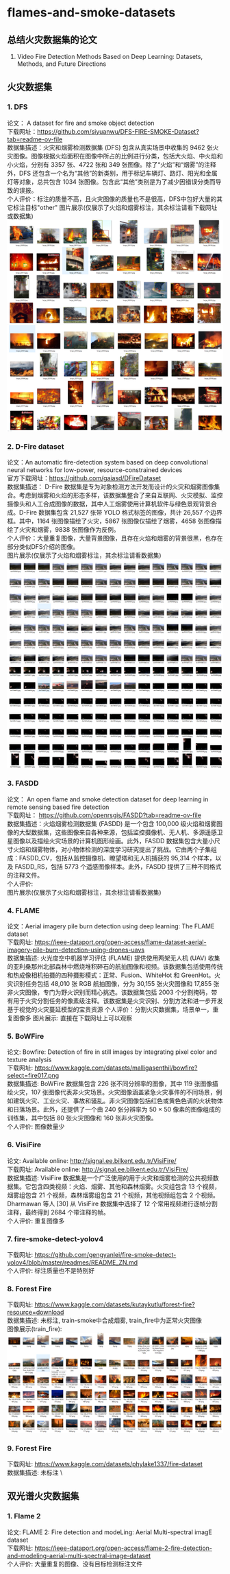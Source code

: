 # flames-and-smoke-datasets

## 总结火灾数据集的论文
1. Video Fire Detection Methods Based on Deep Learning: Datasets, Methods, and Future Directions

## 火灾数据集
### 1. DFS
论文： A dataset for fire and smoke object detection \
下载网址：https://github.com/siyuanwu/DFS-FIRE-SMOKE-Dataset?tab=readme-ov-file \
数据集描述：火灾和烟雾检测数据集 (DFS) 包含从真实场景中收集的 9462 张火灾图像。图像根据火焰面积在图像中所占的比例进行分类，包括大火焰、中火焰和小火焰，分别有 3357 张、4722 张和 349 张图像。除了“火焰”和“烟雾”的注释外，DFS 还包含一个名为“其他”的新类别，用于标记车辆灯、路灯、阳光和金属灯等对象，总共包含 1034 张图像。包含此“其他”类别是为了减少因错误分类而导致的误报。\
个人评价：标注的质量不高，且火灾图像的质量也不是很高，DFS中包好大量的其它标注目标"other" 
图片展示(仅展示了火焰和烟雾标注，其余标注请看下载网址或数据集)
![images/DFS/1.jpg](images/DFS/1.jpg)
![images/DFS/2.jpg](images/DFS/2.jpg)

### 2. D-Fire dataset
论文：An automatic fire-detection system based on deep convolutional neural networks for low-power, resource-constrained devices \
官方下载网址：https://github.com/gaiasd/DFireDataset \
数据集描述： D-Fire 数据集是专为对象检测方法开发而设计的火灾和烟雾图像集合。考虑到烟雾和火焰的形态多样，该数据集整合了来自互联网、火灾模拟、监控摄像头和人工合成图像的数据，其中人工烟雾使用计算机软件与绿色景观背景合成。D-Fire 数据集包含 21,527 张带 YOLO 格式标签的图像，共计 26,557 个边界框。其中，1164 张图像描绘了火灾，5867 张图像仅描绘了烟雾，4658 张图像描绘了火灾和烟雾，9838 张图像作为反例。\
个人评价：大量重复图像，大量背景图像，且存在火焰和烟雾的背景很黑，也存在部分类似DFS介绍的图像。 \
图片展示(仅展示了火焰和烟雾标注，其余标注请看数据集)
![images/DFS/1.jpg](images/D-Fire/1.jpg)
![images/DFS/2.jpg](images/D-Fire/2.jpg)

### 3. FASDD
论文： An open flame and smoke detection dataset for deep learning in remote sensing based fire detection \
下载网址： https://github.com/openrsgis/FASDD?tab=readme-ov-file \
数据集描述：火焰烟雾检测数据集 (FASDD) 是一个包含 100,000 级火焰和烟雾图像的大型数据集，这些图像来自各种来源，包括监控摄像机、无人机、多源遥感卫星图像以及描绘火灾场景的计算机图形绘画。此外，FASDD 数据集包含大量小尺寸火焰和烟雾物体，对小物体检测的深度学习研究提出了挑战。它由两个子集组成：FASDD_CV，包括从监控摄像机、瞭望塔和无人机捕获的 95,314 个样本，以及 FASDD_RS，包括 5773 个遥感图像样本。此外，FASDD 提供了三种不同格式的注释文件。 \
个人评价: \
图片展示(仅展示了火焰和烟雾标注，其余标注请看数据集)

### 4. FLAME 
论文：Aerial imagery pile burn detection using deep learning: The FLAME dataset \
下载网址: https://ieee-dataport.org/open-access/flame-dataset-aerial-imagery-pile-burn-detection-using-drones-uavs \
数据集描述: 火光度空中机器学习评估 (FLAME) 提供使用两架无人机 (UAV) 收集的亚利桑那州北部森林中燃烧堆积碎石的航拍图像和视频。该数据集包括使用传统和热成像相机拍摄的四种摄影模式：正常、Fusion、WhiteHot 和 GreenHot。火灾识别任务包括 48,010 张 RGB 航拍图像，分为 30,155 张火灾图像和 17,855 张非火灾图像，专门为野火识别而精心挑选。该数据集包括 2003 个分割掩码，带有用于火灾分割任务的像素级注释。该数据集是火灾识别、分割方法和进一步开发基于视觉的火灾蔓延模型的宝贵资源
个人评价：分割火灾数据集，场景单一，重复图像多
图片展示: 直接在下载网址上可以观察

### 5. BoWFire
论文: Bowfire: Detection of fire in still images by integrating pixel color and texture analysis \
下载网址: https://www.kaggle.com/datasets/malligasenthil/bowfire?select=fire017.png \
数据集描述: BoWFire 数据集包含 226 张不同分辨率的图像，其中 119 张图像描绘火灾，107 张图像代表非火灾场景。火灾图像涵盖紧急火灾事件的不同场景，例如建筑火灾、工业火灾、事故和骚乱。非火灾图像包括红色或黄色色调的火状物体和日落场景。此外，还提供了一个由 240 张分辨率为 50 × 50 像素的图像组成的训练集，其中包括 80 张火灾图像和 160 张非火灾图像。 \
个人评价: 图像数量少

### 6. VisiFire
论文:  Available online: http://signal.ee.bilkent.edu.tr/VisiFire/  \
下载网址:  Available online: http://signal.ee.bilkent.edu.tr/VisiFire/  \
数据集描述: VisiFire 数据集是一个广泛使用的用于火灾和烟雾检测的公共视频数据集。它包含四类视频：火焰、烟雾、其他和森林烟雾。火灾组包含 13 个视频，烟雾组包含 21 个视频，森林烟雾组包含 21 个视频，其他视频组包含 2 个视频。Dharmawan 等人 [30] 从 VisiFire 数据集中选择了 12 个常用视频进行逐帧分割注释，最终得到 2684 个带注释的帧。 \
个人评价: 重复图像多

### 7. fire-smoke-detect-yolov4
下载网址: https://github.com/gengyanlei/fire-smoke-detect-yolov4/blob/master/readmes/README_ZN.md \
个人评价: 标注质量也不是特别好

### 8. Forest Fire
下载网址: https://www.kaggle.com/datasets/kutaykutlu/forest-fire?resource=download \
数据集描述: 未标注, train-smoke中合成烟雾, train_fire中为正常火灾图像 \
图像展示(train_fire):
![images/Forest-Fire/1.jpg](images/Forest-Fire/1.jpg)

### 9. Forest Fire
下载网址: https://www.kaggle.com/datasets/phylake1337/fire-dataset \
数据集描述: 未标注 \

## 双光谱火灾数据集
### 1. Flame 2
论文: FLAME 2: Fire detection and modeLing: Aerial Multi-spectral imagE dataset \
下载网址: https://ieee-dataport.org/open-access/flame-2-fire-detection-and-modeling-aerial-multi-spectral-image-dataset \
个人评价: 大量重复的图像、没有目标检测标注文件 
